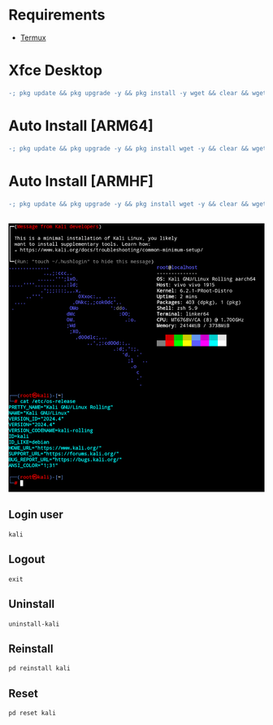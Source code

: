 # Requirements
- [Termux](https://github.com/termux/termux-app/releases/download/v0.118.3/termux-app_v0.118.3+github-debug_universal.apk)

# Xfce Desktop 
```diff
-; pkg update && pkg upgrade -y && pkg install -y wget && clear && wget -q -O desktop.sh https://raw.githubusercontent.com/xiv3r/proot-distro-kali/refs/heads/main/desktop.sh && chmod 700 desktop.sh && bash desktop.sh
```
# Auto Install [ARM64]
```diff
-; pkg update && pkg upgrade -y && pkg install wget -y && clear && wget -qO- https://raw.githubusercontent.com/xiv3r/proot-distro-kali/refs/heads/main/arm64 | bash && kali
```
# Auto Install [ARMHF]
```diff
-; pkg update && pkg upgrade -y && pkg install wget -y && clear && wget -qO- https://raw.githubusercontent.com/xiv3r/proot-distro-kali/refs/heads/main/armhf | bash && kali
```
<br>

<img src="https://github.com/xiv3r/proot-distro-kali/blob/main/kali.png">

## Login user
```
kali
```
## Logout
```
exit
```
## Uninstall
```
uninstall-kali
```
## Reinstall
```
pd reinstall kali
```
## Reset
```
pd reset kali
```
